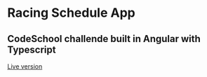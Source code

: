 # Racing Schedule App

## CodeSchool challende built in Angular with Typescript
<a href='https://granam180.github.io/my-sites/angular02/' target='_blank'>Live version</a>
